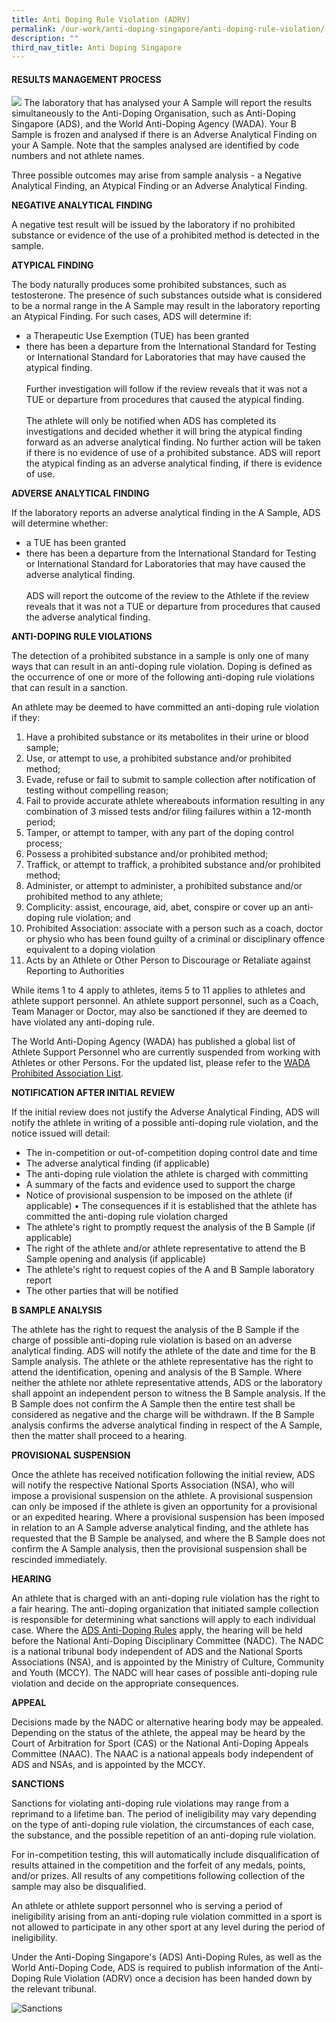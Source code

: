 ```yaml
---
title: Anti Doping Rule Violation (ADRV)
permalink: /our-work/anti-doping-singapore/anti-doping-rule-violation/
description: ""
third_nav_title: Anti Doping Singapore
---
```

#### **RESULTS MANAGEMENT PROCESS**
![](/images/Our%20Work/Anti%20Doping%20Singapore/Anti%20Doping%20Rule%20Violations/Fair_Hearing.png)
The laboratory that has analysed your A Sample will report the results simultaneously to the Anti-Doping Organisation, such as Anti-Doping Singapore (ADS), and the World Anti-Doping Agency (WADA). Your B Sample is frozen and analysed if there is an Adverse Analytical Finding on your A Sample. Note that the samples analysed are identified by code numbers and not athlete names.

Three possible outcomes may arise from sample analysis - a Negative Analytical Finding, an Atypical Finding or an Adverse Analytical Finding.
 
**NEGATIVE ANALYTICAL FINDING**

A negative test result will be issued by the laboratory if no prohibited substance or evidence of the use of a prohibited method is detected in the sample.

**ATYPICAL FINDING**

The body naturally produces some prohibited substances, such as testosterone. The presence of such substances outside what is considered to be a normal range in the A Sample may result in the laboratory reporting an Atypical Finding.
For such cases, ADS will determine if:
* a Therapeutic Use Exemption (TUE) has been granted
* there has been a departure from the International Standard for Testing or International Standard for Laboratories that may have caused the atypical finding.
<br><br>
Further investigation will follow if the review reveals that it was not a TUE or departure from procedures that caused the atypical finding.
<br><br>
The athlete will only be notified when ADS has completed its investigations and decided whether it will bring the atypical finding forward as an adverse analytical finding.  No further action will be taken if there is no evidence of use of a prohibited substance. ADS will report the atypical finding as an adverse analytical finding, if there is evidence of use.

**ADVERSE ANALYTICAL FINDING**

If the laboratory reports an adverse analytical finding in the A Sample, ADS will determine whether:
* a TUE has been granted
* there has been a departure from the International Standard for Testing or International Standard for Laboratories that may have caused the adverse analytical finding.
<br><br>
ADS will report the outcome of the review to the Athlete if the review reveals that it was not a TUE or departure from procedures that caused the adverse analytical finding.

**ANTI-DOPING RULE VIOLATIONS**

The detection of a prohibited substance in a sample is only one of many ways that can result in an anti-doping rule violation. Doping is defined as the occurrence of one or more of the following anti-doping rule violations that can result in a sanction.

An athlete may be deemed to have committed an anti-doping rule violation if they:

1.	Have a prohibited substance or its metabolites in their urine or blood sample;
2.	Use, or attempt to use, a prohibited substance and/or prohibited method;
3.	Evade, refuse or fail to submit to sample collection after notification of testing without compelling reason;
4.	Fail to provide accurate athlete whereabouts information resulting in any combination of 3 missed tests and/or filing failures within a 12-month period;
5.	Tamper, or attempt to tamper, with any part of the doping control process;
6.	Possess a prohibited substance and/or prohibited method;
7.	Traffick, or attempt to traffick, a prohibited substance and/or prohibited method;
8.	Administer, or attempt to administer, a prohibited substance and/or prohibited method to any athlete; 
9.	Complicity: assist, encourage, aid, abet, conspire or cover up an anti-doping rule violation; and
10.	Prohibited Association: associate with a person such as a coach, doctor or physio who has been found guilty of a criminal or disciplinary offence equivalent to a doping violation
11.	Acts by an Athlete or Other Person to Discourage or Retaliate against Reporting to Authorities

While items 1 to 4 apply to athletes, items 5 to 11 applies to athletes and athlete support personnel.
An athlete support personnel, such as a Coach, Team Manager or Doctor, may also be sanctioned if they are deemed to have violated any anti-doping rule. 

The World Anti-Doping Agency (WADA) has published a global list of Athlete Support Personnel who are currently suspended from working with Athletes or other Persons. For the updated list, please refer to the [WADA Prohibited Association List](https://www.wada-ama.org/en/resources/the-code/prohibited-association-list).

**NOTIFICATION AFTER INITIAL REVIEW**

If the initial review does not justify the Adverse Analytical Finding, ADS will notify the athlete in writing of a possible anti-doping rule violation, and the notice issued will detail:
* The in-competition or out-of-competition doping control date and time
* The adverse analytical finding (if applicable)
* The anti-doping rule violation the athlete is charged with committing
* A summary of the facts and evidence used to support the charge
* Notice of provisional suspension to be imposed on the athlete (if applicable)
•	The consequences if it is established that the athlete has committed the anti-doping rule violation charged
* The athlete's right to promptly request the analysis of the B Sample (if applicable)
* The right of the athlete and/or athlete representative to attend the B Sample opening and analysis (if applicable)
* The athlete's right to request copies of the A and B Sample laboratory report
* The other parties that will be notified

**B SAMPLE ANALYSIS**

The athlete has the right to request the analysis of the B Sample if the charge of possible anti-doping rule violation is based on an adverse analytical finding. ADS will notify the athlete of the date and time for the B Sample analysis. The athlete or the athlete representative has the right to attend the identification, opening and analysis of the B Sample. Where neither the athlete nor athlete representative attends, ADS or the laboratory shall appoint an independent person to witness the B Sample analysis.
If the B Sample does not confirm the A Sample then the entire test shall be considered as negative and the charge will be withdrawn.
If the B Sample analysis confirms the adverse analytical finding in respect of the A Sample, then the matter shall proceed to a hearing.

**PROVISIONAL SUSPENSION**

Once the athlete has received notification following the initial review, ADS will notify the respective National Sports Association (NSA), who will impose a provisional suspension on the athlete.
A provisional suspension can only be imposed if the athlete is given an opportunity for a provisional or an expedited hearing.
Where a provisional suspension has been imposed in relation to an A Sample adverse analytical finding, and the athlete has requested that the B Sample be analysed, and where the B Sample does not confirm the A Sample analysis, then the provisional suspension shall be rescinded immediately.

**HEARING**

An athlete that is charged with an anti-doping rule violation has the right to a fair hearing. The anti-doping organization that initiated sample collection is responsible for determining what sanctions will apply to each individual case.
Where the [ADS Anti-Doping Rules](/files/Our%20Work/Anti%20Doping%20Singapore/Resources/Polices%20&%20Forms/2021_wada_nado_model_rules_ADS_revised_20221019.pdf) apply, the hearing will be held before the National Anti-Doping Disciplinary Committee (NADC). The NADC is a national tribunal body independent of ADS and the National Sports Associations (NSA), and is appointed by the Ministry of Culture, Community and Youth (MCCY). The NADC will hear cases of possible anti-doping rule violation and decide on the appropriate consequences.

**APPEAL**

Decisions made by the NADC or alternative hearing body may be appealed. Depending on the status of the athlete, the appeal may be heard by the Court of Arbitration for Sport (CAS) or the National Anti-Doping Appeals Committee (NAAC). The NAAC is a national appeals body independent of ADS and NSAs, and is appointed by the MCCY.

  
**SANCTIONS**

Sanctions for violating anti-doping rule violations may range from a reprimand to a lifetime ban. The period of ineligibility may vary depending on the type of anti-doping rule violation, the circumstances of each case, the substance, and the possible repetition of an anti-doping rule violation.

For in-competition testing, this will automatically include disqualification of results attained in the competition and the forfeit of any medals, points, and/or prizes. All results of any competitions following collection of the sample may also be disqualified.

An athlete or athlete support personnel who is serving a period of ineligibility arising from an anti-doping rule violation committed in a sport is not allowed to participate in any other sport at any level during the period of ineligibility.

Under the Anti-Doping Singapore's (ADS) Anti-Doping Rules, as well as the World Anti-Doping Code, ADS is required to publish information of the Anti-Doping Rule Violation (ADRV) once a decision has been handed down by the relevant tribunal.

![Sanctions](/images/Our%20Work/Anti%20Doping%20Singapore/Anti%20Doping%20Rule%20Violations/Sanctions.jpg)
